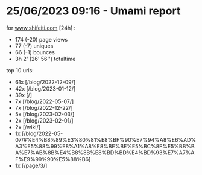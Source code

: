# 25/06/2023 09:16 - Umami report
for www.shifeiti.com [24h] :

 - 174 (-20) page views
 - 77 (-7) uniques
 - 66 (-1) bounces
 - 3h 2'  (26' 56'') totaltime


top 10 urls:
 - 61x [/blog/2022-12-09/]
 - 42x [/blog/2023-01-12/]
 - 39x [/]
 - 7x [/blog/2022-05-07/]
 - 7x [/blog/2022-12-22/]
 - 5x [/blog/2023-02-03/]
 - 2x [/blog/2023-02-01/]
 - 2x [/wiki/]
 - 1x [/blog/2022-05-07/#%E4%B8%89%E3%80%81%E8%BF%90%E7%94%A8%E6%AD%A3%E5%88%99%E8%A1%A8%E8%BE%BE%E5%BC%8F%E5%BB%BA%E7%AB%8B%E4%B8%8B%E8%BD%BD%E4%BD%93%E7%A7%AF%E9%99%90%E5%88%B6]
 - 1x [/page/3/]


